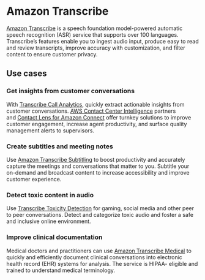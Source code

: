 # Amazon Transcribe

[Amazon Transcribe](https://aws.amazon.com/transcribe/) is a speech foundation model-powered automatic speech recognition (ASR) service that supports over 100 languages. Transcribe’s features enable you to ingest audio input, produce easy to read and review transcripts, improve accuracy with customization, and filter content to ensure customer privacy.

## Use cases
### Get insights from customer conversations
With [Transcribe Call Analytics](https://aws.amazon.com/transcribe/call-analytics/), quickly extract actionable insights from customer conversations. [AWS Contact Center Intelligence](https://aws.amazon.com/machine-learning/contact-center-intelligence/) partners and [Contact Lens for Amazon Connect](https://aws.amazon.com/connect/contact-lens/) offer turnkey solutions to improve customer engagement, increase agent productivity, and surface quality management alerts to supervisors.

### Create subtitles and meeting notes
Use [Amazon Transcribe Subtitling](https://aws.amazon.com/transcribe/subtitling/?nc=sn&loc=2&dn=3) to boost productivity and accurately capture the meetings and conversations that matter to you. Subtitle your on-demand and broadcast content to increase accessibility and improve customer experience.

### Detect toxic content in audio
Use [Transcribe Toxicity Detection](https://aws.amazon.com/transcribe/toxicity-detection) for gaming, social media and other peer to peer conversations. Detect and categorize toxic audio and foster a safe and inclusive online environment.

### Improve clinical documentation
Medical doctors and practitioners can use [Amazon Transcribe Medical](https://aws.amazon.com/transcribe/medical/?nc=sn&loc=7) to quickly and efficiently document clinical conversations into electronic health record (EHR) systems for analysis. The service is HIPAA- eligible and trained to understand medical terminology.
